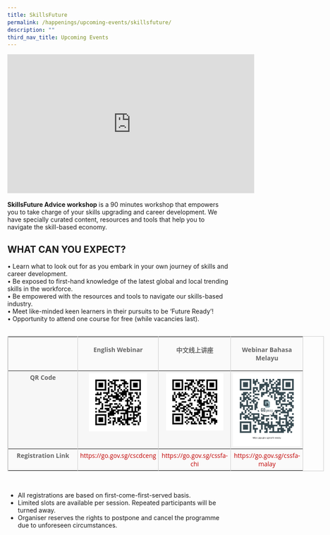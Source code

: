 ```yaml
---
title: SkillsFuture
permalink: /happenings/upcoming-events/skillsfuture/
description: ""
third_nav_title: Upcoming Events
---
```

<iframe width="560" height="315" src="https://www.youtube.com/embed/TgVlP_QS5bI" title="YouTube video player" frameborder="0" allow="accelerometer; autoplay; clipboard-write; encrypted-media; gyroscope; picture-in-picture" allowfullscreen=""></iframe>

**SkillsFuture Advice workshop**&nbsp;is a 90 minutes workshop that empowers you to take charge of your skills upgrading and career development. We have specially curated content, resources and tools that help you to navigate the skill-based economy.&nbsp;

WHAT CAN YOU EXPECT?
--------------------

• Learn what to look out for as you embark in your own journey of skills and career development.  
• Be exposed to first-hand knowledge of the latest global and local trending skills in the workforce.  
• Be empowered with the resources and tools to navigate our skills-based industry.  
• Meet like-minded keen learners in their pursuits to be ‘Future Ready’!  
• Opportunity to attend one course for free (while vacancies last).  
&nbsp;

<table border="1" cellspacing="0" cellpadding="0" style="width: 717.5px; border-collapse: collapse; table-layout: auto; vertical-align: top; margin-bottom: 15px; border: 1px solid rgb(204, 204, 204); color: rgb(102, 102, 102); font-family: &quot;Open Sans&quot;, Arial, Helvetica, sans-serif; font-size: 14px; font-style: normal; font-variant-ligatures: normal; font-variant-caps: normal; font-weight: 400; letter-spacing: normal; orphans: 2; text-align: start; text-transform: none; white-space: normal; widows: 2; word-spacing: 0px; -webkit-text-stroke-width: 0px; text-decoration-thickness: initial; text-decoration-style: initial; text-decoration-color: initial;"><tbody><tr style="background-color: rgb(250, 250, 250);"><td valign="top" style="vertical-align: top; border-collapse: collapse; border-left: 1px solid rgb(204, 204, 204); border-right: 1px solid rgb(204, 204, 204); padding: 5px; width: 147px;"><p style="text-align: center;">&nbsp;</p></td><td valign="top" style="vertical-align: top; border-collapse: collapse; border-left: 1px solid rgb(204, 204, 204); border-right: 1px solid rgb(204, 204, 204); padding: 5px; width: 142px;"><p style="text-align: center;"><strong style="font-weight: 700;">English Webinar</strong></p></td><td valign="top" style="vertical-align: top; border-collapse: collapse; border-left: 1px solid rgb(204, 204, 204); border-right: 1px solid rgb(204, 204, 204); padding: 5px; width: 153px;"><p style="text-align: center;"><strong style="font-weight: 700;"><strong style="font-weight: 700;">中文线上讲座</strong></strong></p> </td><td valign="top" style="vertical-align: top; border-collapse: collapse; border-left: 1px solid rgb(204, 204, 204); border-right: 1px solid rgb(204, 204, 204); padding: 5px; width: 153px;"><p style="text-align: center;"><strong style="font-weight: 700;"><strong style="font-weight: 700;">Webinar Bahasa Melayu</strong></strong></p></td></tr><tr style="background-color: rgb(247, 247, 247);"><td valign="top" style="vertical-align: top; border-collapse: collapse; border-left: 1px solid rgb(204, 204, 204); border-right: 1px solid rgb(204, 204, 204); padding: 5px; width: 147px; text-align: center;"><strong style="font-weight: 700;">QR Code</strong></td><td valign="top" style="vertical-align: top; border-collapse: collapse; border-left: 1px solid rgb(204, 204, 204); border-right: 1px solid rgb(204, 204, 204); padding: 5px; width: 142px; text-align: center;"><strong style="font-weight: 700;"><img src="/images/Happenings/sfaqrcode-eng.png" data-displaymode="Original" alt="sfaqrcode-eng" title="sfaqrcode-eng" style="width: auto; max-width: 100%; height: auto; margin: 0px; padding: 0px; border: medium none; line-height: normal; vertical-align: middle;"><br></strong></td><td valign="top" style="vertical-align: top; border-collapse: collapse; border-left: 1px solid rgb(204, 204, 204); border-right: 1px solid rgb(204, 204, 204); padding: 5px; width: 153px; text-align: center;"><strong style="font-weight: 700;"><img src="/images/Happenings/sfaqrcode-chi.png" data-displaymode="Original" alt="sfaqrcode-chi" title="sfaqrcode-chi" style="width: auto; max-width: 100%; height: auto; margin: 0px; padding: 0px; border: medium none; line-height: normal; vertical-align: middle;"><span style="color: rgb(255, 0, 0);"><br></span></strong></td><td valign="top" style="vertical-align: top; border-collapse: collapse; border-left: 1px solid rgb(204, 204, 204); border-right: 1px solid rgb(204, 204, 204); padding: 5px; width: 153px; text-align: center;"><strong style="font-weight: 700;"><img src="/images/Happenings/sfaqrcode-malay.png" data-displaymode="Original" alt="sfaqrcode-malay" title="sfaqrcode-malay" style="width: auto; max-width: 100%; height: auto; margin: 0px; padding: 0px; border: medium none; line-height: normal; vertical-align: middle;"><span style="color: rgb(255, 0, 0);"><br></span></strong></td></tr><tr style="background-color: rgb(250, 250, 250);"><td valign="top" style="vertical-align: top; border-collapse: collapse; border-left: 1px solid rgb(204, 204, 204); border-right: 1px solid rgb(204, 204, 204); padding: 5px; width: 147px; text-align: center;"><strong style="font-weight: 700;">Registration Link</strong></td><td valign="top" style="vertical-align: top; border-collapse: collapse; border-left: 1px solid rgb(204, 204, 204); border-right: 1px solid rgb(204, 204, 204); padding: 5px; width: 142px; text-align: center;"><a href="https://go.gov.sg/cscdceng" style="color: rgb(255, 255, 255); outline: none; text-decoration: none;"><span style="color: rgb(192, 0, 0);">https://go.gov.sg/cscdceng</span></a></td><td valign="top" style="vertical-align: top; border-collapse: collapse; border-left: 1px solid rgb(204, 204, 204); border-right: 1px solid rgb(204, 204, 204); padding: 5px; width: 153px; text-align: center;"><a href="https://go.gov.sg/cssfa-chi" style="color: rgb(255, 255, 255); outline: none; text-decoration: none;"><span style="color: rgb(192, 0, 0);">https://go.gov.sg/cssfa-chi</span></a></td><td valign="top" style="vertical-align: top; border-collapse: collapse; border-left: 1px solid rgb(204, 204, 204); border-right: 1px solid rgb(204, 204, 204); padding: 5px; width: 153px; text-align: center;"><a href="https://go.gov.sg/cssfa-malay" style="color: rgb(255, 255, 255); outline: none; text-decoration: none;"><span style="color: rgb(192, 0, 0);">https://go.gov.sg/cssfa-malay</span></a></td></tr></tbody></table>

&nbsp;

*   All registrations are based on first-come-first-served basis.&nbsp;
*   Limited slots are available per session. Repeated participants will be turned away.&nbsp;
*   Organiser reserves the rights to postpone and cancel the programme due to unforeseen circumstances.